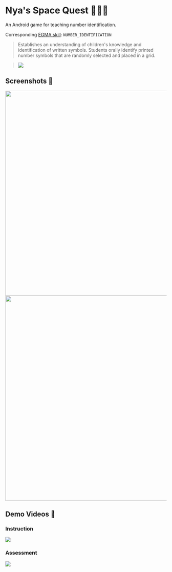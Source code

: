 # Nya's Space Quest 👩🏽‍🚀

An Android game for teaching number identification.

Corresponding [EGMA skill](https://github.com/elimu-ai/model/blob/master/src/main/java/ai/elimu/model/v2/enums/content/NumeracySkill.java): `NUMBER_IDENTIFICATION`
> Establishes an understanding of children's knowledge and identification of written symbols. Students orally identify printed number symbols that are randomly selected and placed in a grid.
    
> ![](https://raw.githubusercontent.com/elimu-ai/webapp/master/src/main/webapp/static/img/admin/EGMA_NUMBER_IDENTIFICATION.png)

## Screenshots 📸

<img width="640" src="https://user-images.githubusercontent.com/15718174/26873794-641bfbfc-4b7b-11e7-95ee-82b19b661ad5.png" />

<img width="640" src="https://user-images.githubusercontent.com/15718174/26873800-67dcc0c8-4b7b-11e7-83f5-38fc8881c3ca.png" />

## Demo Videos 🎥

### Instruction

[![](https://i.ytimg.com/vi/B4pLVIHeqTc/hqdefault.jpg)](https://youtu.be/B4pLVIHeqTc)

### Assessment

[![](https://i.ytimg.com/vi/EkkYc0g3npE/hqdefault.jpg)](https://youtu.be/EkkYc0g3npE)
